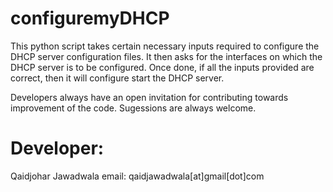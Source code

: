 # configuremyDHCP
This python script takes certain necessary inputs required to configure the DHCP server configuration files.
It then asks for the interfaces on which the DHCP server is to be configured.
Once done, if all the inputs provided are correct, then it will configure start the DHCP server.

Developers always have an open invitation for contributing towards improvement of the code.
Sugessions are always welcome.

# Developer:
Qaidjohar Jawadwala
email: qaidjawadwala[at]gmail[dot]com
